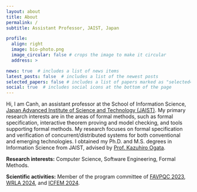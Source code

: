 ```yaml
---
layout: about
title: About
permalink: /
subtitle: Assistant Professor, JAIST, Japan

profile:
  align: right
  image: bio-photo.png
  image_circular: false # crops the image to make it circular
  address: >

news: true  # includes a list of news items
latest_posts: false  # includes a list of the newest posts
selected_papers: false # includes a list of papers marked as "selected={true}"
social: true  # includes social icons at the bottom of the page
---
```


Hi, I am Canh, an assistant professor at the School of Information Science, <a href='https://jaist.ac.jp/english/'>Japan Advanced Institute of Science and Technology (JAIST)</a>. My primary research interests are in the areas of formal methods, such as formal specification, interactive theorem proving and model checking, and tools supporting formal methods. My research focuses on formal specification and verification of concurrent/distributed systems for both conventional and emerging technologies. I obtained my Ph.D. and M.S. degrees in Information Science from JAIST, advised by <a href='https://www.jaist.ac.jp/~ogata/'>Prof. Kazuhiro Ogata</a>.

<b>Research interests:</b> Computer Science, Software Engineering, Formal Methods.

<b>Scientific activities:</b> Member of the program committee of <a href='https://favpqc2023.gitlab.io/'>FAVPQC 2023</a>, <a href='https://wrla2024.gitlab.io/'>WRLA 2024</a>, and <a href='https://icfem2024.info/'>ICFEM 2024</a>.